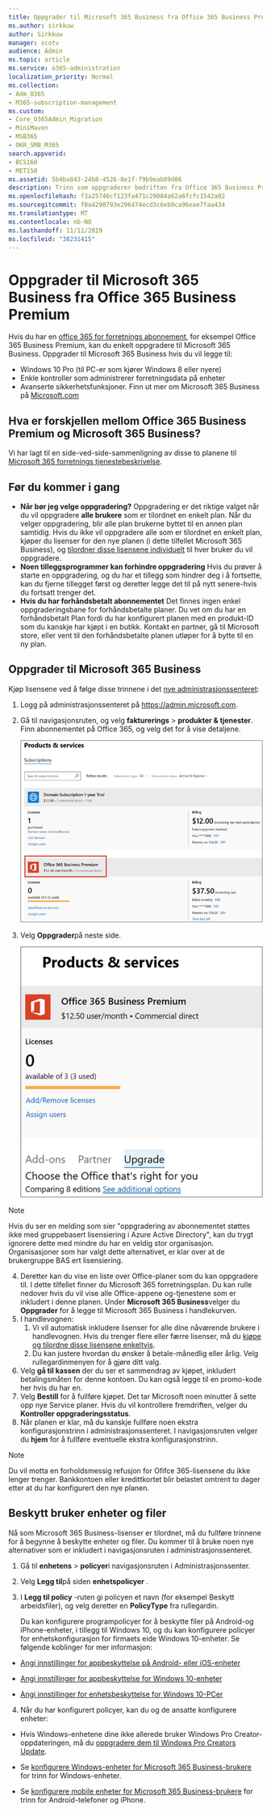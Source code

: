 ```yaml
---
title: Oppgrader til Microsoft 365 Business fra Office 365 Business Premium
ms.author: sirkkuw
author: Sirkkuw
manager: scotv
audience: Admin
ms.topic: article
ms.service: o365-administration
localization_priority: Normal
ms.collection:
- Adm_O365
- M365-subscription-management
ms.custom:
- Core_O365Admin_Migration
- MiniMaven
- MSB365
- OKR_SMB_M365
search.appverid:
- BCS160
- MET150
ms.assetid: 5b4ba843-24b8-4526-8e1f-f9b9eab89d06
description: Trinn som oppgraderer bedriften fra Office 365 Business Premium til Microsoft 365 Business.
ms.openlocfilehash: f3a25746cf123fa471c29084a62a6fcfc1542a02
ms.sourcegitcommit: f0a4290793e296474ecd3c6eb0ca96eae7faa434
ms.translationtype: MT
ms.contentlocale: nb-NO
ms.lasthandoff: 11/11/2019
ms.locfileid: "38231415"
---
```

# <a name="upgrade-to-microsoft-365-business-from-office-365-business-premium"></a>Oppgrader til Microsoft 365 Business fra Office 365 Business Premium

Hvis du har en [office 365 for forretnings abonnement](https://products.office.com/compare-all-microsoft-office-products-4-column?activetab=tab:primaryr2), for eksempel Office 365 Business Premium, kan du enkelt oppgradere til Microsoft 365 Business. Oppgrader til Microsoft 365 Business hvis du vil legge til: 
- Windows 10 Pro (til PC-er som kjører Windows 8 eller nyere)
- Enkle kontroller som administrerer forretningsdata på enheter
- Avanserte sikkerhetsfunksjoner.
Finn ut mer om Microsoft 365 Business på [Microsoft.com](https://www.microsoft.com/microsoft-365/business)

## <a name="whats-the-difference-between-office-365-business-premium-and-microsoft-365-business"></a>Hva er forskjellen mellom Office 365 Business Premium og Microsoft 365 Business?
Vi har lagt til en side-ved-side-sammenligning av disse to planene til [Microsoft 365 forretnings tjenestebeskrivelse](https://docs.microsoft.com/office365/servicedescriptions/microsoft-365-service-descriptions/microsoft-365-business-service-description). 

## <a name="before-you-get-started"></a>Før du kommer i gang

- **Når bør jeg velge oppgradering?** Oppgradering er det riktige valget når du vil oppgradere **alle brukere** som er tilordnet en enkelt plan. Når du velger oppgradering, blir alle plan brukerne byttet til en annen plan samtidig. Hvis du ikke vil oppgradere alle som er tilordnet en enkelt plan, kjøper du lisenser for den nye planen (i dette tilfellet Microsoft 365 Business), og [tilordner disse lisensene individuelt](https://docs.microsoft.com/office365/admin/manage/assign-licenses-to-users) til hver bruker du vil oppgradere. 
- **Noen tilleggsprogrammer kan forhindre oppgradering** Hvis du prøver å starte en oppgradering, og du har et tillegg som hindrer deg i å fortsette, kan du fjerne tillegget først og deretter legge det til på nytt senere-hvis du fortsatt trenger det. 
- **Hvis du har forhåndsbetalt abonnementet** Det finnes ingen enkel oppgraderingsbane for forhåndsbetalte planer. Du vet om du har en forhåndsbetalt Plan fordi du har konfigurert planen med en produkt-ID som du kanskje har kjøpt i en butikk. Kontakt en partner, gå til Microsoft store, eller vent til den forhåndsbetalte planen utløper for å bytte til en ny plan.

## <a name="upgrade-to-microsoft-365-business"></a>Oppgrader til Microsoft 365 Business
Kjøp lisensene ved å følge disse trinnene i det [nye administrasjonssenteret](https://docs.microsoft.com/office365/admin/microsoft-365-admin-center-preview):
1. Logg på administrasjonssenteret på <a href="https://go.microsoft.com/fwlink/p/?linkid=837890" target="_blank">https://admin.microsoft.com</a>.
2. Gå til navigasjonsruten, og velg **fakturerings** \> **produkter & tjenester**. Finn abonnementet på Office 365, og velg det for å vise detaljene. 

    ![Et skjermbilde viser hvordan du finner og velger abonnementet i administrasjonssenteret.](media/FindYourSubscription.png)

3. Velg **Oppgrader**på neste side. 

      ![Et skjermbilde viser hvor du kan velge Oppgrader i administrasjonssenteret.](media/SelectUpgrade.png)

  > [!NOTE]
  > Hvis du ser en melding som sier "oppgradering av abonnementet støttes ikke med gruppebasert lisensiering i Azure Active Directory", kan du trygt ignorere dette med mindre du har en veldig stor organisasjon. Organisasjoner som har valgt dette alternativet, er klar over at de brukergruppe BAS ert lisensiering.

4. Deretter kan du vise en liste over Office-planer som du kan oppgradere til. I dette tilfellet finner du Microsoft 365 forretningsplan. Du kan rulle nedover hvis du vil vise alle Office-appene og-tjenestene som er inkludert i denne planen. Under **Microsoft 365 Business**velger du **Oppgrader** for å legge til Microsoft 365 Business i handlekurven.
5. I handlevognen:
    1. Vi vil automatisk inkludere lisenser for alle dine nåværende brukere i handlevognen. Hvis du trenger flere eller færre lisenser, må du [kjøpe og tilordne disse lisensene enkeltvis](https://docs.microsoft.com/office365/admin/manage/assign-licenses-to-users).  
    2. Du kan justere hvordan du ønsker å betale-månedlig eller årlig. Velg rullegardinmenyen for å gjøre ditt valg.
6. Velg **gå til kassen** der du ser et sammendrag av kjøpet, inkludert betalingsmåten for denne kontoen. Du kan også legge til en promo-kode her hvis du har en.
7. Velg **Bestill** for å fullføre kjøpet.
Det tar Microsoft noen minutter å sette opp nye Service planer. Hvis du vil kontrollere fremdriften, velger du **Kontroller oppgraderingsstatus**. 
1. Når planen er klar, må du kanskje fullføre noen ekstra konfigurasjonstrinn i administrasjonssenteret. I navigasjonsruten velger du **hjem** for å fullføre eventuelle ekstra konfigurasjonstrinn.

> [!NOTE]
> Du vil motta en forholdsmessig refusjon for Ofifce 365-lisensene du ikke lenger trenger. Bankkontoen eller kredittkortet blir belastet omtrent to dager etter at du har konfigurert den nye planen.
  
## <a name="protect-user-devices-and-files"></a>Beskytt bruker enheter og filer

Nå som Microsoft 365 Business-lisenser er tilordnet, må du fullføre trinnene for å begynne å beskytte enheter og filer. Du kommer til å bruke noen nye alternativer som er inkludert i navigasjonsruten i administrasjonssenteret.
  
1. Gå til **enhetens** \> **policyer**i navigasjonsruten i Administrasjonssenter.
    
2. Velg **Legg til**på siden **enhetspolicyer** .
    
3. I **Legg til policy** -ruten gi policyen et navn (for eksempel Beskytt arbeidsfiler), og velg deretter en **PolicyType** fra rullegardin. 
    
    Du kan konfigurere programpolicyer for å beskytte filer på Android-og iPhone-enheter, i tillegg til Windows 10, og du kan konfigurere policyer for enhetskonfigurasjon for firmaets eide Windows 10-enheter. Se følgende koblinger for mer informasjon:
    
  - [Angi innstillinger for appbeskyttelse på Android- eller iOS-enheter](app-protection-settings-for-android-and-ios.md)
    
  - [Angi innstillinger for appbeskyttelse for Windows 10-enheter](protection-settings-for-windows-10-devices.md)
    
  - [Angi innstillinger for enhetsbeskyttelse for Windows 10-PCer](protection-settings-for-windows-10-pcs.md)
    
  
4. Når du har konfigurert policyer, kan du og de ansatte konfigurere enheter:
    
  - Hvis Windows-enhetene dine ikke allerede bruker Windows Pro Creator-oppdateringen, må du [oppgradere dem til Windows Pro Creators Update](upgrade-to-windows-pro-creators-update.md).
    
  - Se [konfigurere Windows-enheter for Microsoft 365 Business-brukere](set-up-windows-devices.md) for trinn for Windows-enheter. 
    
  - Se [konfigurere mobile enheter for Microsoft 365 Business-brukere](set-up-mobile-devices.md) for trinn for Android-telefoner og iPhone. 



